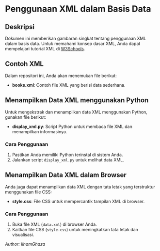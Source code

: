 
# Penggunaan XML dalam Basis Data

## Deskripsi
Dokumen ini memberikan gambaran singkat tentang penggunaan XML dalam basis data. Untuk memahami konsep dasar XML, Anda dapat mempelajari tutorial XML di [W3Schools](https://www.w3schools.com/xml).

## Contoh XML
Dalam repositori ini, Anda akan menemukan file berikut:
- **books.xml**: Contoh file XML yang berisi data sederhana.

## Menampilkan Data XML menggunakan Python
Untuk mengekstrak dan menampilkan data XML menggunakan Python, gunakan file berikut:
- **display_xml.py**: Script Python untuk membaca file XML dan menampilkan informasinya.

### Cara Penggunaan
1. Pastikan Anda memiliki Python terinstal di sistem Anda.
2. Jalankan script `display_xml.py` untuk melihat data XML.

## Menampilkan Data XML dalam Browser
Anda juga dapat menampilkan data XML dengan tata letak yang terstruktur menggunakan file CSS:
- **style.css**: File CSS untuk mempercantik tampilan XML di browser.

### Cara Penggunaan
1. Buka file XML (`data.xml`) di browser Anda.
2. Kaitkan file CSS (`style.css`) untuk meningkatkan tata letak dan visualisasi.

*Author: IlhamGhaza*
